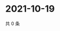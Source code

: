 # 2021-10-19

共 0 条

<!-- BEGIN -->
<!-- 最后更新时间 Tue Oct 19 2021 01:20:27 GMT+0800 (China Standard Time) -->

<!-- END -->
